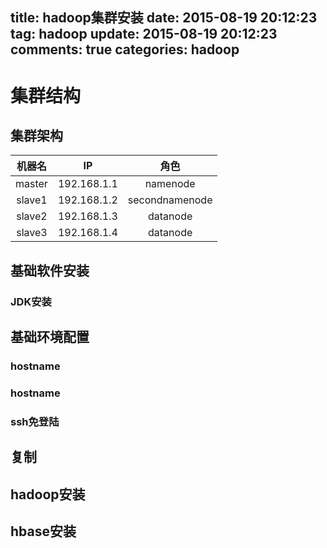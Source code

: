 title: hadoop集群安装
date: 2015-08-19 20:12:23
tag: hadoop
update: 2015-08-19 20:12:23
comments: true
categories: hadoop
---

# 集群结构

## 集群架构

|机器名 | IP | 角色 |
| :----:|:----:| :----:|
| master |192.168.1.1|namenode|
| slave1 | 192.168.1.2|secondnamenode|
| slave2 | 192.168.1.3| datanode|
| slave3 | 192.168.1.4| datanode |

<!-- more -->

## 基础软件安装
### JDK安装


## 基础环境配置

### hostname


### hostname

### ssh免登陆

## 复制

## hadoop安装

## hbase安装
